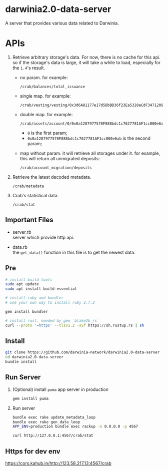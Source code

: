 # darwinia2.0-data-server

A server that provides various data related to Darwinia.

# APIs

1. Retrieve arbitrary storage's data. For now, there is no cache for this api. so if the storage's data is large, it will take a while to load, especially for the `1.4`'s result. 
      * no param. for example:  
        ```
        /crab/balances/total_issuance
        ```

      * single map. for example:  
        ```
        /crab/vesting/vesting/0x3d6A81177e17d5DbBD36f23Ea5328aCdF3471209
        ```

      * double map. for example:    
        ```
        /crab/assets/account/0/0x0a1287977578F888bdc1c7627781AF1cc000e6ab
        ```
        * `0` is the first param;
        * `0x0a1287977578F888bdc1c7627781AF1cc000e6ab` is the second param;  

      * map without param. it will retrieve all storages under it. for example, this will return all unmigrated deposits:  
        ```
        /crab/account_migration/deposits
        ``` 

2. Retrieve the latest decoded metadata.  
   ```
   /crab/metadata
   ```

3. Crab's statistical data.  
   ```
   /crab/stat
   ```

## Important Files

* server.rb  
  server which provide http api.

* data.rb  
  the `get_data()` function in this file is to get the newest data.

## Pre
```bash
# install build tools
sudo apt update 
sudo apt install build-essential 

# install ruby and bundler
# use your own way to install ruby 2.7.2

gem install bundler

# install rust, needed by gem `blake2b_rs`
curl --proto '=https' --tlsv1.2 -sSf https://sh.rustup.rs | sh
```

## Install

```bash
git clone https://github.com/darwinia-network/darwinia2.0-data-server
cd darwinia2.0-data-server
bundle install
```

## Run Server
   1. (Optional) install `puma` app server in production
      ```bash
      gem install puma
      ```

   2. Run server
      ```bash
      bundle exec rake update_metadata_loop
      bundle exec rake gen_data_loop
      APP_ENV=production bundle exec rackup -o 0.0.0.0 -p 4567
      ```

      ```bash
      curl http://127.0.0.1:4567/crab/stat
      ```

## Https for dev env

https://cors.kahub.in/http://123.58.217.13:4567/crab
